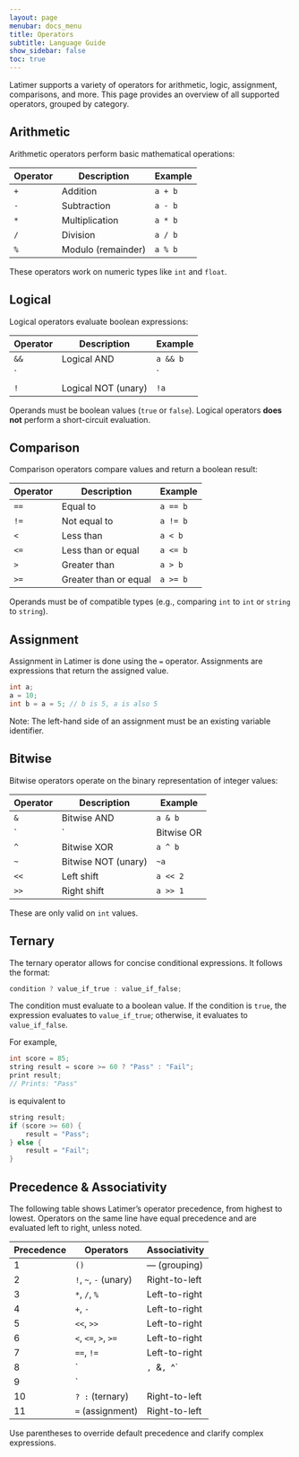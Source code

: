 ```yaml
---
layout: page
menubar: docs_menu
title: Operators
subtitle: Language Guide
show_sidebar: false
toc: true
---
```


Latimer supports a variety of operators for arithmetic, logic, assignment, comparisons, and more. This page provides an overview of all supported operators, grouped by category.

## Arithmetic

Arithmetic operators perform basic mathematical operations:

| Operator | Description      | Example       |
|----------|------------------|---------------|
| `+`      | Addition          | `a + b`       |
| `-`      | Subtraction       | `a - b`       |
| `*`      | Multiplication    | `a * b`       |
| `/`      | Division          | `a / b`       |
| `%`      | Modulo (remainder)| `a % b`       |

These operators work on numeric types like `int` and `float`.

## Logical

Logical operators evaluate boolean expressions:

| Operator | Description       | Example              |
|----------|-------------------|----------------------|
| `&&`     | Logical AND        | `a && b`             |
| `||`     | Logical OR         | `a || b`             |
| `!`      | Logical NOT (unary)| `!a`                 |

Operands must be boolean values (`true` or `false`). Logical operators **does not** perform a short-circuit evaluation.

## Comparison

Comparison operators compare values and return a boolean result:

| Operator | Description         | Example       |
|----------|---------------------|---------------|
| `==`     | Equal to             | `a == b`      |
| `!=`     | Not equal to         | `a != b`      |
| `<`      | Less than            | `a < b`       |
| `<=`     | Less than or equal   | `a <= b`      |
| `>`      | Greater than         | `a > b`       |
| `>=`     | Greater than or equal| `a >= b`      |

Operands must be of compatible types (e.g., comparing `int` to `int` or `string` to `string`).

## Assignment

Assignment in Latimer is done using the `=` operator. Assignments are expressions that return the assigned value.

```cpp
int a;
a = 10;
int b = a = 5; // b is 5, a is also 5
```

Note: The left-hand side of an assignment must be an existing variable identifier.

## Bitwise

Bitwise operators operate on the binary representation of integer values:

| Operator | Description        | Example       |
|----------|--------------------|---------------|
| `&`      | Bitwise AND         | `a & b`       |
| `|`      | Bitwise OR          | `a | b`       |
| `^`      | Bitwise XOR         | `a ^ b`       |
| `~`      | Bitwise NOT (unary) | `~a`          |
| `<<`     | Left shift          | `a << 2`      |
| `>>`     | Right shift         | `a >> 1`      |

These are only valid on `int` values.

## Ternary

The ternary operator allows for concise conditional expressions. It follows the format:

```cpp
condition ? value_if_true : value_if_false;
```

The condition must evaluate to a boolean value. If the condition is `true`, the expression evaluates to `value_if_true`; otherwise, it evaluates to `value_if_false`.

For example,

```cpp
int score = 85;
string result = score >= 60 ? "Pass" : "Fail";
print result;
// Prints: "Pass"
```

is equivalent to

```cpp
string result;
if (score >= 60) {
    result = "Pass";
} else {
    result = "Fail";
}
```

## Precedence & Associativity

The following table shows Latimer’s operator precedence, from highest to lowest. Operators on the same line have equal precedence and are evaluated left to right, unless noted.

| Precedence | Operators                          | Associativity     |
|------------|------------------------------------|-------------------|
| 1          | `()`                               | — (grouping)      |
| 2          | `!`, `~`, `-` (unary)              | Right-to-left     |
| 3          | `*`, `/`, `%`                      | Left-to-right     |
| 4          | `+`, `-`                           | Left-to-right     |
| 5          | `<<`, `>>`                         | Left-to-right     |
| 6          | `<`, `<=`, `>`, `>=`               | Left-to-right     |
| 7          | `==`, `!=`                         | Left-to-right     |
| 8          | `|`, `&`, `^`                      | Left-to-right     |
| 9          | `||`, `&&`                         | Left-to-right     |
| 10         | `? :` (ternary)                    | Right-to-left     |
| 11         | `=` (assignment)                   | Right-to-left     |

Use parentheses to override default precedence and clarify complex expressions.
